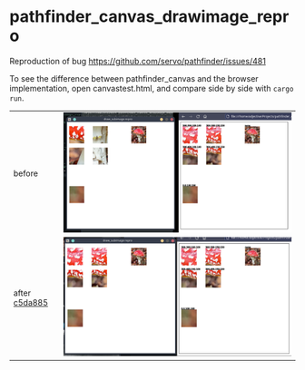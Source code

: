 # pathfinder_canvas_drawimage_repro

Reproduction of bug https://github.com/servo/pathfinder/issues/481

To see the difference between pathfinder_canvas and the browser implementation, open canvastest.html, and compare side by side with `cargo run`.

|                          |                                         |
| ------------------------ | --------------------------------------- |
| before                   | ![before_example](./before_compare.png) |
| after [c5da885][c5da885] | ![after_example](./after_compare.png)   |

[c5da885]: https://github.com/Adjective-Object/pathfinder/commit/c5da885fecf72b8b95679ffd0bc947b063517af9
